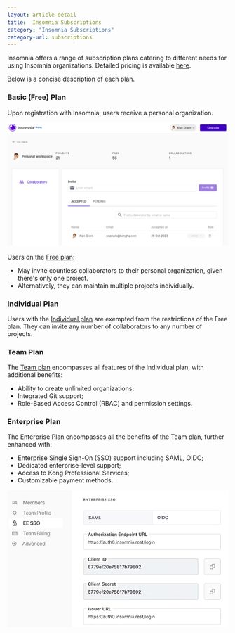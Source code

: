 ```yaml
---
layout: article-detail
title:  Insomnia Subscriptions
category: "Insomnia Subscriptions"
category-url: subscriptions
---
```


Insomnia offers a range of subscription plans catering to different needs for using Insomnia organizations. Detailed pricing is available [here](https://insomnia.rest/pricing).

Below is a concise description of each plan.

### Basic (Free) Plan

Upon registration with Insomnia, users receive a personal organization.

![View of a personal organization](../assets/images/example_personal_org.jpg)

Users on the [Free plan](https://insomnia.rest/pricing):

- May invite countless collaborators to their personal organization, given there's only one project.
- Alternatively, they can maintain multiple projects individually.

### Individual Plan

Users with the [Individual plan](https://insomnia.rest/pricing) are exempted from the restrictions of the Free plan. They can invite any number of collaborators to any number of projects.

### Team Plan

The [Team plan](https://insomnia.rest/pricing) encompasses all features of the Individual plan, with additional benefits:

- Ability to create unlimited organizations;
- Integrated Git support;
- Role-Based Access Control (RBAC) and permission settings.

### Enterprise Plan

The Enterprise Plan encompasses all the benefits of the Team plan, further enhanced with:

- Enterprise Single Sign-On (SSO) support including SAML, OIDC;
- Dedicated enterprise-level support;
- Access to Kong Professional Services;
- Customizable payment methods.

![Guide for Enterprise SSO configuration](../assets/images/ee_SSO.jpg)
